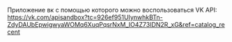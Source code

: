 Приложение вк с помощью которого можно воспользоваться VK API:\
https://vk.com/apisandbox?tc=926ef951UIynwhkBTn-ZdyDAUbEpwigwyaWOMq6XuqPqsrNxM_IO4Z73IDN2R_xG&ref=catalog_recent
